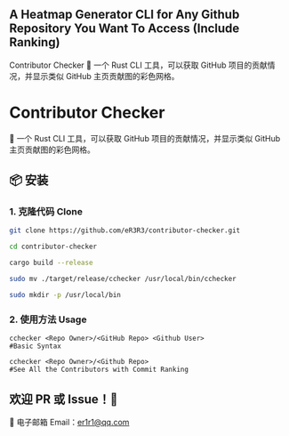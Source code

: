 ## A Heatmap Generator CLI for Any Github Repository You Want To Access (Include Ranking)
Contributor Checker
🚀 一个 Rust CLI 工具，可以获取 GitHub 项目的贡献情况，并显示类似 GitHub 主页贡献图的彩色网格。

# Contributor Checker

🚀 一个 Rust CLI 工具，可以获取 GitHub 项目的贡献情况，并显示类似 GitHub 主页贡献图的彩色网格。

## 📦 安装

### 1. 克隆代码 Clone
```sh
git clone https://github.com/eR3R3/contributor-checker.git

cd contributor-checker

cargo build --release

sudo mv ./target/release/cchecker /usr/local/bin/cchecker

sudo mkdir -p /usr/local/bin
```

### 2. 使用方法 Usage
```
cchecker <Repo Owner>/<GitHub Repo> <Github User>
#Basic Syntax

cchecker <Repo Owner>/<Github Repo>
#See All the Contributors with Commit Ranking
```

## 欢迎 PR 或 Issue！🎉

📧 电子邮箱 Email：er1r1@qq.com
